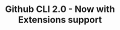 ---
layout: post.njk
title: "Github CLI 2.0 - Now with Extensions support"
summary: "There's a new version of the Github CLI and this one provides an extensible framework that allows other developers to contribute content to the platform. The CLI is interesting in that you can use it to do a lot of stuff directly in Github. I like using it for creating issues directly from within a project. I can't wait to see what developers do with this."
thumb: "http://pixelprowess.com/i/2021-08-26_12-41-23.png"
links:
  - website: "https://go.raybo.org/5XRm"
category: shorts
tags: 
- external
---